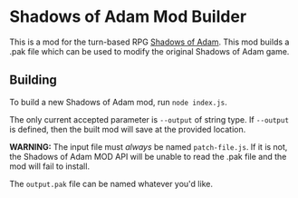 # Shadows of Adam Mod Builder

This is a mod for the turn-based RPG [Shadows of Adam](https://store.steampowered.com/app/506510/Shadows_of_Adam).
This mod builds a .pak file which can be used to modify the original Shadows of Adam game.

## Building
To build a new Shadows of Adam mod, run `node index.js`.

The only current accepted parameter is `--output` of string type. If `--output` is defined, then the built mod will save at the provided location.

**WARNING:** The input file must *always* be named `patch-file.js`. If it is not, the Shadows of Adam MOD API will be unable to read the .pak file and the mod will fail to install. 

The `output.pak` file can be named whatever you'd like.